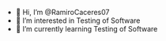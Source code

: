 - 👋 Hi, I’m @RamiroCaceres07
- 👀 I’m interested in Testing of Software
- 🌱 I’m currently learning Testing of Software



<!---
RamiroCaceres07/RamiroCaceres07 is a ✨ special ✨ repository because its `README.md` (this file) appears on your GitHub profile.
You can click the Preview link to take a look at your changes.
--->
